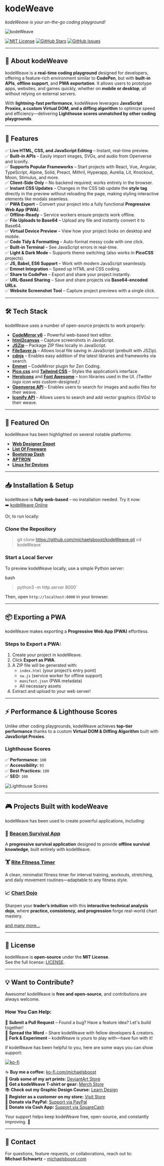 
# **kodeWeave**

_kodeWeave is your on-the-go coding playground!_

![kodeWeave](https://raw.githubusercontent.com/michaelsboost/kodeWeave/main/imgs/screenshot.png)

[![MIT License](https://img.shields.io/github/license/michaelsboost/kodeWeave)](LICENSE) [![GitHub Stars](https://img.shields.io/github/stars/michaelsboost/kodeWeave)](https://github.com/michaelsboost/kodeWeave/stargazers) [![GitHub Issues](https://img.shields.io/github/issues/michaelsboost/kodeWeave)](https://github.com/michaelsboost/kodeWeave/issues)

----------

## **🚀 About kodeWeave**

kodeWeave is a **real-time coding playground** designed for developers, offering a feature-rich environment similar to **CodePen**, but with **built-in APIs**, **offline support**, and **PWA exportation**. It allows users to prototype apps, websites, and games quickly, whether on **mobile or desktop**, all without relying on external servers.

With **lightning-fast performance**, kodeWeave leverages **JavaScript Proxies, a custom Virtual DOM, and a diffing algorithm** to optimize speed and efficiency—delivering **Lighthouse scores unmatched by other coding playgrounds**.

----------

## **🌟 Features**

✅ **Live HTML, CSS, and JavaScript Editing** – Instant, real-time preview.  
✅ **Built-in APIs** – Easily import images, SVGs, and audio from Openverse and Iconify.  
✅ **Supports Popular Frameworks** – Start projects with React, Vue, Angular, TypeScript, Alpine, Solid, Preact, Mithril, Hyperapp, Aurelia, Lit, Knockout, Moon, Stimulus, and more.  
✅ **Client-Side Only** – No backend required; works entirely in the browser.  
✅ **Instant CSS Updates** – Changes in the CSS tab update the **style tag** directly in the preview without reloading the page, making styling interactive elements like modals seamless.  
✅ **PWA Export** – Convert your project into a fully functional **Progressive Web App (PWA)**.  
✅ **Offline-Ready** – Service workers ensure projects work offline.  
✅ **File Uploads to Base64** – Upload any file and instantly convert it to Base64.  
✅ **Virtual Device Preview** – View how your project looks on desktop and mobile.  
✅ **Code Tidy & Formatting** – Auto-format messy code with one click.  
✅ **Built-in Terminal** – See JavaScript errors in real-time.  
✅ **Light & Dark Mode** – Supports theme switching (also works in **PicoCSS** projects).  
✅ **JS, Babel, ES6 Support** – Work with modern JavaScript seamlessly.  
✅ **Emmet Integration** – Speed up HTML and CSS coding.  
✅ **Share to CodePen** – Export and share your project instantly.  
✅ **URL-Based Sharing** – Save and share projects via **Base64-encoded URLs**.  
✅ **Website Screenshot Tool** – Capture project previews with a single click.

----------

## **🛠️ Tech Stack**

kodeWeave uses a number of open-source projects to work properly:

-   **[CodeMirror v6](http://codemirror.net/)** – Powerful web-based text editor.
-   **[html2canvas](https://html2canvas.hertzen.com/)** – Capture screenshots in JavaScript.
-   **[JSZip](https://stuk.github.io/jszip/)** – Package ZIP files locally in JavaScript.
-   **[FileSaver.js](https://github.com/eligrey/FileSaver.js/)** – Allows local file saving in JavaScript (prebuilt with JSZip).
-   **[cdnjs](https://cdnjs.com/api)** – Enables easy addition of the latest libraries and frameworks via search.
-   **[Emmet](http://emmet.io/)** – CodeMirror plugin for Zen Coding.
-   **[Pico.css](https://picocss.com/)** and **[Tailwind CSS](https://tailwindcss.com/)** – Styles the application’s interface.
-   **[HeroIcons](https://heroicons.com/)** and **[Font Awesome](https://fontawesome.com/)** – Icon libraries used in the UI. _(Twitter logo icon was custom-designed.)_
-   **[Openverse API](https://docs.openverse.org/api/guides/documentation.html)** – Enables users to search for images and audio files for their weave.
-   **[Iconify API](https://iconify.design/docs/api/)** – Allows users to search and add vector graphics (SVGs) to their weave.

----------

## **📰 Featured On**

kodeWeave has been highlighted on several notable platforms:

- [**Web Designer Depot**](https://www.webdesignerdepot.com/5-essential-open-source-tools-for-web-designers/)  
- [**List Of Freeware**](https://listoffreeware.com/free-open-source-dreamweaver-alternative-software-windows/)  
- [**Bootstrap Dash**](https://www.bootstrapdash.com/blog/codepen-alternatives)  
- [**APTRON**](https://aptronnoida.in/blog/essential-open-source-tools-for-web-designers/)  
- [**Linux for Devices**](https://www.linuxfordevices.com/tutorials/linux/adobe-dreamweaver-alternatives)  

----------

## **📥 Installation & Setup**

kodeWeave is **fully web-based** – no installation needed. Try it now:  
➡️ [kodeWeave Online](https://michaelsboost.com/kodeWeave/go)

Or, to run locally:

### **Clone the Repository**

> git clone 
> https://github.com/michaelsboost/kodeWeave.git 
> cd kodeWeave` 

### **Start a Local Server**

To preview kodeWeave locally, use a simple Python server:

bash

> python3 -m http.server 8000` 

Then, open `http://localhost:8000` in your browser.

----------

## **📦 Exporting a PWA**

kodeWeave makes exporting a **Progressive Web App (PWA)** effortless.

### **Steps to Export a PWA:**

1.  Create your project in kodeWeave.
2.  Click **Export as PWA**.
3.  A ZIP file will be generated with:
    -   `index.html` (your project’s entry point)
    -   `sw.js` (service worker for offline support)
    -   `manifest.json` (PWA metadata)
    -   All necessary assets
4.  Extract and upload to your web server!

----------

## **⚡ Performance & Lighthouse Scores**

Unlike other coding playgrounds, kodeWeave achieves **top-tier performance** thanks to a custom **Virtual DOM & Diffing Algorithm** built with **JavaScript Proxies**.

### **Lighthouse Scores**

✅ **Performance:** `100`  
✅ **Accessibility:** `93`  
✅ **Best Practices:** `100`  
✅ **SEO:** `100`

![Lighthouse Scores](https://raw.githubusercontent.com/michaelsboost/kodeWeave/main/imgs/lighthouse.png)

----------

## **🎮 Projects Built with kodeWeave**

kodeWeave has been used to create powerful applications, including:

### **🎯 [Beacon Survival App](https://michaelsboost.com/Beacon)**

A **progressive survival application** designed to provide **offline survival knowledge**, built entirely with kodeWeave.

### 🏋️ [Rite Fitness Timer](https://michaelsboost.com/Rite)
A clean, minimalist fitness timer for interval training, workouts, stretching, and daily movement routines—adaptable to any fitness style.

### **📈 [Chart Dojo](https://michaelsboost.com/ChartDojo)**

Sharpen your **trader’s intuition** with this **interactive technical analysis dojo**, where **practice, consistency, and progression** forge real-world chart mastery.

[and many more...](https://michaelsboost.com/kodeWeave)

----------

## **📜 License**

kodeWeave is **open-source** under the **MIT License**.  
See the full license: [LICENSE](https://github.com/michaelsboost/kodeWeave/blob/main/LICENSE).

----------

## **💡 Want to Contribute?**

Awesome! kodeWeave is **free and open-source**, and contributions are always welcome.

### **How You Can Help:**

🔹 **Submit a Pull Request** – Found a bug? Have a feature idea? Let's build together!  
🔹 **Spread the Word** – Share kodeWeave with fellow developers & creators.  
🔹 **Fork & Experiment** – kodeWeave is yours to play with—have fun with it!

If kodeWeave has been helpful to you, here are some ways you can show support:

[![ko-fi](https://storage.ko-fi.com/cdn/useruploads/d666bcdd-8d38-47d4-b78b-018d4b726d48.png)](https://ko-fi.com/michaelsboost)

☕ **Buy me a coffee:** [ko-fi.com/michaelsboost](http://ko-fi.com/michaelsboost)  
🎨 **Grab some of my art prints:** [DeviantArt Store](https://deviantart.com/michaelsboost/prints)  
👕 **Get a kodeWeave T-shirt or gear:** [Merch Store](https://michaelsboost.com/gear)  
📚 **Check out my Graphic Design Course:** [Learn Design](https://michaelsboost.com/graphicdesign)  
🛒 **Register as a customer on my store:** [Visit Store](https://michaelsboost.com/store)  
💙 **Donate via PayPal:** [Support via PayPal](https://michaelsboost.com/donate)  
💸 **Donate via Cash App:** [Support via SquareCash](https://cash.me/$michaelsboost)

Your support helps keep kodeWeave free, open-source, and constantly improving. 🚀

----------

## **📧 Contact**

For questions, feature requests, or collaborations, reach out to:  
**Michael Schwartz** – [michaelsboost.com](https://michaelsboost.com/)
